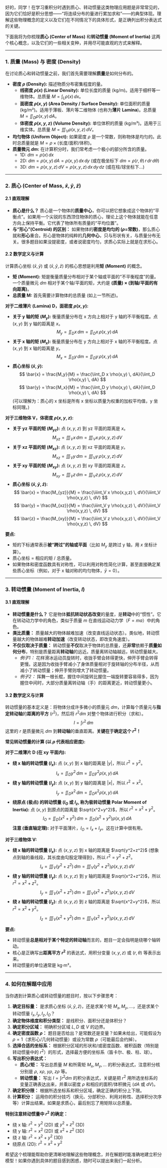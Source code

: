 好的，同学！在学习重积分时遇到质心、转动惯量这类物理应用题是非常常见的，因为它们恰好是积分思想——“将连续分布的量进行累加求和”——的典型体现。理解这些物理概念的定义以及它们在不同情况下的具体形式，是正确列出积分表达式的关键。

下面我将为你梳理**质心 (Center of Mass)** 和**转动惯量 (Moment of Inertia)** 这两个核心概念，以及它们的一些相关变种，并用尽可能直观的方式来解释。

---

### 1. 质量 (Mass) 与 密度 (Density)

在讨论质心和转动惯量之前，我们首先需要理解**质量**是如何分布的。

*   **密度 $\rho$ (Density):** 描述物质分布密集程度的量。
    *   **线密度 $\rho(x)$ (Linear Density):** 单位长度的质量 (kg/m)。适用于细杆等一维物体。总质量 $M = \int_L \rho(x) \,dx$。
    *   **面密度 $\rho(x,y)$ (Area Density / Surface Density):** 单位面积的质量 (kg/m²)。适用于薄板、薄片等二维物体 (也称为**薄片 Lamina**)。总质量 $M = \iint_D \rho(x,y) \,dA$。
    *   **体密度 $\rho(x,y,z)$ (Volume Density):** 单位体积的质量 (kg/m³)。适用于三维实体。总质量 $M = \iiint_V \rho(x,y,z) \,dV$。
*   **均匀物体 (Uniform Object):** 如果密度 $\rho$ 是一个常数，则称物体是均匀的。此时总质量就是 $M = \rho \times (\text{长度/面积/体积})$。
*   **质量微元 $dm$:** 在计算积分时，我们常考虑一个极小的部分所含的质量。
    *   1D: $dm = \rho(x) \,dx$
    *   2D: $dm = \rho(x,y) \,dA = \rho(x,y) \,dx\,dy$ (或在极坐标下 $dm = \rho(r,\theta) \,r\,dr\,d\theta$)
    *   3D: $dm = \rho(x,y,z) \,dV = \rho(x,y,z) \,dx\,dy\,dz$ (或在柱/球坐标下...)

---

### 2. 质心 (Center of Mass, $\bar{x}, \bar{y}, \bar{z}$)

#### 2.1 直观理解

*   **质心是什么？** 质心是一个物体的**质量中心**，你可以把它想象成这个物体的“平衡点”。如果用一个尖锐的东西顶住物体的质心，理论上这个物体就能在任意方向上保持平衡。它代表了物体所有质量的“平均位置”。
*   **与“形心”(Centroid) 的区别：** 如果物体的**密度是均匀的 ($\rho$=常数)**，那么质心就和**形心**重合。形心是物体的纯粹的**几何中心**，只与形状有关，与质量分布无关。很多题目如果没提密度，或者说密度均匀，求质心实际上就是在求形心。

#### 2.2 数学定义与计算

计算质心坐标 $(\bar{x}, \bar{y})$ 或 $(\bar{x}, \bar{y}, \bar{z})$ 的核心思想是利用**矩 (Moment)** 的概念。

*   **矩 (Moment):** 矩是衡量质量分布相对于某个轴或平面的“不平衡程度”的量。一个质量微元 $dm$ 相对于某个轴/平面的矩，大约是 **(质量) $\times$ (到轴/平面的有向距离)**。
*   **总质量 M:** 首先需要计算物体的总质量 (如上一节所述)。

**对于二维薄片 (Lamina) D，面密度 $\rho(x,y)$:**

*   **关于 y 轴的矩 ($M_y$):** 衡量质量分布在 x 方向上相对于 y 轴的不平衡程度。点 $(x,y)$ 到 y 轴的距离是 $x$。
    $$ M_y = \iint_D x \, dm = \iint_D x \, \rho(x,y) \, dA $$
*   **关于 x 轴的矩 ($M_x$):** 衡量质量分布在 y 方向上相对于 x 轴的不平衡程度。点 $(x,y)$ 到 x 轴的距离是 $y$。
    $$ M_x = \iint_D y \, dm = \iint_D y \, \rho(x,y) \, dA $$
*   **质心坐标 $(\bar{x}, \bar{y})$:**
    $$ \bar{x} = \frac{M_y}{M} = \frac{\iint_D x \rho(x,y) \, dA}{\iint_D \rho(x,y) \, dA} $$
    $$ \bar{y} = \frac{M_x}{M} = \frac{\iint_D y \rho(x,y) \, dA}{\iint_D \rho(x,y) \, dA} $$
    (可以理解为：质心的 x 坐标是所有 x 坐标以质量为权重的加权平均值，y 坐标同理。)

**对于三维物体 V，体密度 $\rho(x,y,z)$:**

*   **关于 yz 平面的矩 ($M_{yz}$):** 点 $(x,y,z)$ 到 yz 平面的距离是 $x$。
    $$ M_{yz} = \iiint_V x \, dm = \iiint_V x \, \rho(x,y,z) \, dV $$
*   **关于 xz 平面的矩 ($M_{xz}$):** 点 $(x,y,z)$ 到 xz 平面的距离是 $y$。
    $$ M_{xz} = \iiint_V y \, dm = \iiint_V y \, \rho(x,y,z) \, dV $$
*   **关于 xy 平面的矩 ($M_{xy}$):** 点 $(x,y,z)$ 到 xy 平面的距离是 $z$。
    $$ M_{xy} = \iiint_V z \, dm = \iiint_V z \, \rho(x,y,z) \, dV $$
*   **质心坐标 $(\bar{x}, \bar{y}, \bar{z})$:**
    $$ \bar{x} = \frac{M_{yz}}{M} = \frac{\iiint_V x \rho(x,y,z) \, dV}{\iiint_V \rho(x,y,z) \, dV} $$
    $$ \bar{y} = \frac{M_{xz}}{M} = \frac{\iiint_V y \rho(x,y,z) \, dV}{\iiint_V \rho(x,y,z) \, dV} $$
    $$ \bar{z} = \frac{M_{xy}}{M} = \frac{\iiint_V z \rho(x,y,z) \, dV}{\iiint_V \rho(x,y,z) \, dV} $$

**要点:**
*   矩的下标通常表示**被“跨过”的轴或平面**（比如 $M_y$ 是跨过 y 轴，用 $x$ 坐标计算）。
*   质心坐标 = 相应的矩 / 总质量。
*   如果物体和密度函数具有对称性，可以利用对称性简化计算，甚至直接确定某些质心坐标（例如，对于 x 轴对称的均匀物体，$\bar{y}=0$）。

---

### 3. 转动惯量 (Moment of Inertia, $I$)

#### 3.1 直观理解

*   **转动惯量是什么？** 它是物体**抵抗转动状态改变**的量度，是**转动**中的“惯性”。它在转动动力学中的角色，类似于质量 $m$ 在直线运动动力学（$F=ma$）中的角色。
*   **类比质量：** 质量越大的物体越难加速（改变直线运动状态）。类似地，转动惯量越大的物体越难**转动加速**（改变转动状态，即改变角速度）。
*   **不仅仅取决于质量：** 转动惯量**不仅**取决于物体的总质量，还**非常**依赖于**质量如何分布**，特别是质量距离**转动轴**的远近。质量离转动轴越远，转动惯量越大。
    *   *例子1：* 花样滑冰运动员旋转时，收拢手臂会转得更快，伸开手臂会转得更慢。这是因为收拢手臂减小了身体质量相对于旋转轴的分布半径，从而减小了转动惯量；伸开手臂则增大了转动惯量。
    *   *例子2：* 挥舞一根长棍，握住中间旋转比握住一端旋转要容易得多，因为握住中间时，大部分质量离转动轴（手）的距离更近，转动惯量更小。

#### 3.2 数学定义与计算

转动惯量的基本定义是：将物体分成许多微小的质量元 $dm$，计算每个质量元与**指定转动轴**的**距离的平方** ($r^2$)，然后将 $r^2 dm$ 对整个物体进行积分（求和）。
$$ I = \int r^2 \, dm $$
这里的 $r$ 是质量微元 $dm$ 到**转动轴**的垂直距离。**关键在于确定这个 $r^2$！**

**常见转动惯量的计算 (以 $\rho$ 代表相应密度):**

**对于二维薄片 D (在 xy 平面内):**

*   **绕 x 轴的转动惯量 ($I_x$):**
    点 $(x,y)$ 到 x 轴的距离是 $|y|$，所以 $r^2 = y^2$。
    $$ I_x = \iint_D y^2 \, dm = \iint_D y^2 \rho(x,y) \, dA $$
*   **绕 y 轴的转动惯量 ($I_y$):**
    点 $(x,y)$ 到 y 轴的距离是 $|x|$，所以 $r^2 = x^2$。
    $$ I_y = \iint_D x^2 \, dm = \iint_D x^2 \rho(x,y) \, dA $$
*   **绕原点 (极点) 的转动惯量 ($I_O$ 或 $I_z$, 称为极转动惯量 Polar Moment of Inertia):**
    点 $(x,y)$ 到原点的距离是 $\sqrt{x^2+y^2}$，所以 $r^2 = x^2+y^2$。
    $$ I_O = \iint_D (x^2+y^2) \, dm = \iint_D (x^2+y^2) \rho(x,y) \, dA $$
    **注意 (垂直轴定理):** 对于平面薄片，$I_O = I_x + I_y$。这在计算中很有用。

**对于三维物体 V:**

*   **绕 x 轴的转动惯量 ($I_x$):**
    点 $(x,y,z)$ 到 x 轴的距离是 $\sqrt{y^2+z^2}$ (想象点到轴的垂线段，其长度由勾股定理得到)，所以 $r^2 = y^2+z^2$。
    $$ I_x = \iiint_V (y^2+z^2) \, dm = \iiint_V (y^2+z^2) \rho(x,y,z) \, dV $$
*   **绕 y 轴的转动惯量 ($I_y$):**
    点 $(x,y,z)$ 到 y 轴的距离是 $\sqrt{x^2+z^2}$，所以 $r^2 = x^2+z^2$。
    $$ I_y = \iiint_V (x^2+z^2) \, dm = \iiint_V (x^2+z^2) \rho(x,y,z) \, dV $$
*   **绕 z 轴的转动惯量 ($I_z$):**
    点 $(x,y,z)$ 到 z 轴的距离是 $\sqrt{x^2+y^2}$，所以 $r^2 = x^2+y^2$。
    $$ I_z = \iiint_V (x^2+y^2) \, dm = \iiint_V (x^2+y^2) \rho(x,y,z) \, dV $$

**要点:**
*   转动惯量**总是相对于某个特定的转动轴**而言的，题目一定会指明是绕哪个轴转动。
*   核心是正确写出**距离平方 $r^2$** 的表达式，用积分变量 $(x,y,z)$ 或 $(r,\theta)$ 等表示出来。
*   转动惯量的单位通常是 kg·m²。

---

### 4. 如何在解题中应用

当你遇到计算质心或转动惯量的题目时，按以下步骤思考：

1.  **确定目标量：** 是求质心坐标 $(\bar{x}, \bar{y}, \bar{z})$，还是求某个矩 $M_x, M_y, ...$，还是求某个转动惯量 $I_x, I_y, I_z, I_O$？
2.  **确定物体维度和积分类型：** 是线积分、面积分还是体积分？
3.  **确定积分区域：** 明确积分区域 $L, D$ 或 $V$ 的边界。
4.  **确定密度函数 $\rho$：** 题目是否给出？是常数还是变量？如果未给出，可能假设为 $\rho=1$（求形心/几何转动惯量）或设为常数 $\rho$（可能最后会约掉）。
5.  **选择合适的坐标系：** 根据积分区域的形状和/或密度函数、被积函数（特别是转动惯量中的 $r^2$）的形式，选择最方便的坐标系（笛卡尔、极、柱、球）。
6.  **写出积分表达式：**
    *   **质心/矩：** 写出总质量 $M$ 和所需矩 $M_x, M_y, ...$ 的积分表达式，注意积分核分别是 $\rho$, $x\rho$, $y\rho$, $z\rho$ 等。
    *   **转动惯量：** 写出 $I = \int r^2 dm$ 的积分表达式，关键是把 $r^2$ 用所选坐标系的变量正确表达出来，并乘以密度 $\rho$ 和相应的面积/体积微元 ($dA$ 或 $dV$)。
7.  **确定积分限：** 根据所选坐标系和积分区域，确定正确的积分上下限。
8.  **计算积分：** 运用你的积分技巧（换元、分部积分、利用对称性、选择积分次序等）计算出结果。如果是求质心，最后别忘了用矩除以总质量。

**特别注意转动惯量中 $r^2$ 的确定：**
*   绕 x 轴: $r^2 = y^2$ (2D) 或 $y^2+z^2$ (3D)
*   绕 y 轴: $r^2 = x^2$ (2D) 或 $x^2+z^2$ (3D)
*   绕 z 轴: $r^2 = x^2+y^2$ (3D)
*   绕原点 (2D): $r^2 = x^2+y^2$

希望这个梳理能帮助你更清晰地理解这些物理概念，并在解题时能准确地建立积分模型！如果你遇到具体的题目感到困惑，随时可以提出来我们一起分析。